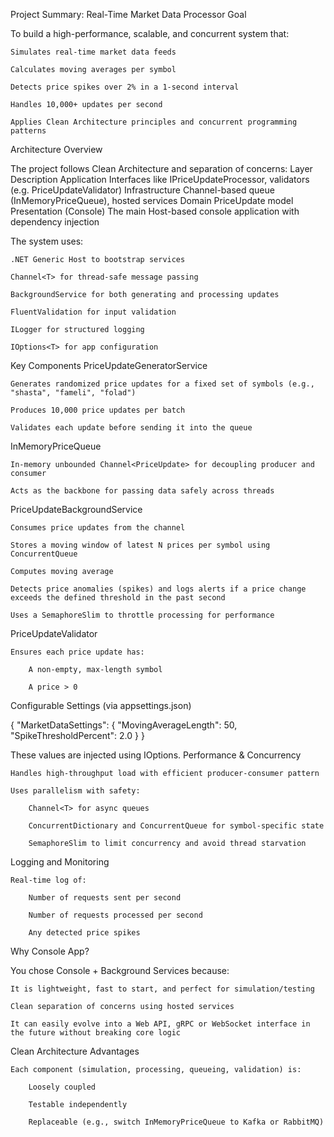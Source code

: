  Project Summary: Real-Time Market Data Processor
 Goal

To build a high-performance, scalable, and concurrent system that:

    Simulates real-time market data feeds

    Calculates moving averages per symbol

    Detects price spikes over 2% in a 1-second interval

    Handles 10,000+ updates per second

    Applies Clean Architecture principles and concurrent programming patterns

 Architecture Overview

The project follows Clean Architecture and separation of concerns:
Layer	Description
Application	Interfaces like IPriceUpdateProcessor, validators (e.g. PriceUpdateValidator)
Infrastructure	Channel-based queue (InMemoryPriceQueue), hosted services
Domain	PriceUpdate model
Presentation (Console)	The main Host-based console application with dependency injection

The system uses:

    .NET Generic Host to bootstrap services

    Channel<T> for thread-safe message passing

    BackgroundService for both generating and processing updates

    FluentValidation for input validation

    ILogger for structured logging

    IOptions<T> for app configuration

 Key Components
 PriceUpdateGeneratorService

    Generates randomized price updates for a fixed set of symbols (e.g., "shasta", "fameli", "folad")

    Produces 10,000 price updates per batch

    Validates each update before sending it into the queue

 InMemoryPriceQueue

    In-memory unbounded Channel<PriceUpdate> for decoupling producer and consumer

    Acts as the backbone for passing data safely across threads

 PriceUpdateBackgroundService

    Consumes price updates from the channel

    Stores a moving window of latest N prices per symbol using ConcurrentQueue

    Computes moving average

    Detects price anomalies (spikes) and logs alerts if a price change exceeds the defined threshold in the past second

    Uses a SemaphoreSlim to throttle processing for performance

 PriceUpdateValidator

    Ensures each price update has:

        A non-empty, max-length symbol

        A price > 0

 Configurable Settings (via appsettings.json)

{
  "MarketDataSettings": {
    "MovingAverageLength": 50,
    "SpikeThresholdPercent": 2.0
  }
}

These values are injected using IOptions<MarketDataSettings>.
 Performance & Concurrency

    Handles high-throughput load with efficient producer-consumer pattern

    Uses parallelism with safety:

        Channel<T> for async queues

        ConcurrentDictionary and ConcurrentQueue for symbol-specific state

        SemaphoreSlim to limit concurrency and avoid thread starvation

 Logging and Monitoring

    Real-time log of:

        Number of requests sent per second

        Number of requests processed per second

        Any detected price spikes

 Why Console App?

You chose Console + Background Services because:

    It is lightweight, fast to start, and perfect for simulation/testing

    Clean separation of concerns using hosted services

    It can easily evolve into a Web API, gRPC or WebSocket interface in the future without breaking core logic

 Clean Architecture Advantages

    Each component (simulation, processing, queueing, validation) is:

        Loosely coupled

        Testable independently

        Replaceable (e.g., switch InMemoryPriceQueue to Kafka or RabbitMQ)
